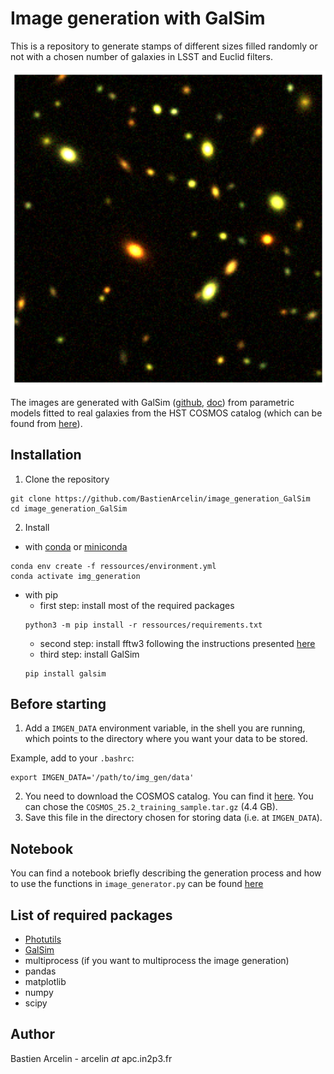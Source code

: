 # Image generation with GalSim 
This is a repository to generate stamps of different sizes filled randomly or not with a chosen number of galaxies in LSST and Euclid filters.

<p align="center">
  <img src="/img/field_test.png" title="field_image">
</p>

The images are generated with GalSim ([github](https://github.com/GalSim-developers/GalSim), [doc](http://galsim-developers.github.io/GalSim/_build/html/index.html)) from parametric models fitted to real galaxies from the HST COSMOS catalog (which can be found from [here](https://github.com/GalSim-developers/GalSim/wiki/RealGalaxy%20Data)).

## Installation
1. Clone the repository
```
git clone https://github.com/BastienArcelin/image_generation_GalSim
cd image_generation_GalSim
```
2. Install 
- with [conda](https://www.anaconda.com/products/individual) or [miniconda](https://docs.conda.io/en/latest/miniconda.html)
```
conda env create -f ressources/environment.yml
conda activate img_generation
```
- with pip
  - first step: install most of the required packages
  ```
  python3 -m pip install -r ressources/requirements.txt
  ```
  - second step: install fftw3 following the instructions presented [here](https://galsim-developers.github.io/GalSim/_build/html/install_pip.html)
  - third step: install GalSim
  ```
  pip install galsim
  ```

## Before starting
1. Add a ```IMGEN_DATA``` environment variable, in the shell you are running, which points to the directory where you want your data to be stored.

Example, add to your ```.bashrc```:

```
export IMGEN_DATA='/path/to/img_gen/data'
```

2. You need to download the COSMOS catalog. You can find it [here](https://zenodo.org/record/3242143#.Xv2pTvLgq9Y). You can chose the ```COSMOS_25.2_training_sample.tar.gz``` (4.4 GB).
3. Save this file in the directory chosen for storing data (i.e. at ```IMGEN_DATA```).


## Notebook
You can find a notebook briefly describing the generation process and how to use the functions in ```image_generator.py``` can be found [here](https://github.com/BastienArcelin/image_generation_GalSim/tree/master/notebooks)

## List of required packages
- [Photutils](https://photutils.readthedocs.io/en/stable/#)
- [GalSim](https://github.com/GalSim-developers/GalSim)
- multiprocess (if you want to multiprocess the image generation)
- pandas
- matplotlib
- numpy
- scipy

## Author
Bastien Arcelin - arcelin *at* apc.in2p3.fr
